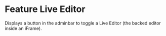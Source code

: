 # Feature Live Editor

Displays a button in the adminbar to toggle a Live Editor (the backed editor inside an iFrame).
